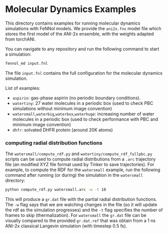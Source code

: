 # Molecular Dynamics Examples
This directory contains examples for running molecular dynamics simulations with FeNNol models. We provide the `ani2x.fnx` model file which stores the first model of the ANI-2x ensemble, with the weights adapted from torchANI. 

You can navigate to any repository and run the following command to start a simulation:
```bash
fennol_md input.fnl
```
The file `input.fnl` contains the full configuration for the molecular dynamics simulation.

List of examples:
- `aspirin`: gas-phase aspirin (no periodic boundary conditions).
- `watertiny`: 27 water molecules in a periodic box (used to check PBC simulations without minimum image convention)
- `watersmall`,`waterbig`,`waterbox`,`waterhuge`: increasing number of water molecules in a periodic box (used to check performance with PBC and minimum image convention)
- `dhfr`: solvated DHFR protein (around 20K atoms)

### computing radial distribution functions
The `watersmall/compute_rdf.py` and `watertiny/compute_rdf_fullpbc.py` scripts can be used to compute radial distributions from a `.arc` trajectory file (an modified XYZ file format used by Tinker to save trajectories). For example, to compute the RDF for the `watersmall` example, run the following command after running (or during) the simulation in the `watersmall` directory:
```bash
python compute_rdf.py watersmall.arc -w -t 10
```
This will produce a `gr.dat` file with the partial radial distribution functions.
The `-w` flag says that we are watching changes in the file (so it will update the rdf as the simulation progresses) and the `-t` flag specifies the number of frames to skip (thermalization). For `watersmall` the `gr.dat` file can be visually compared to the provided `gr.dat.ref` that was obtain from a 1 ns ANI-2x classical Langevin simulation (with timestep 0.5 fs).